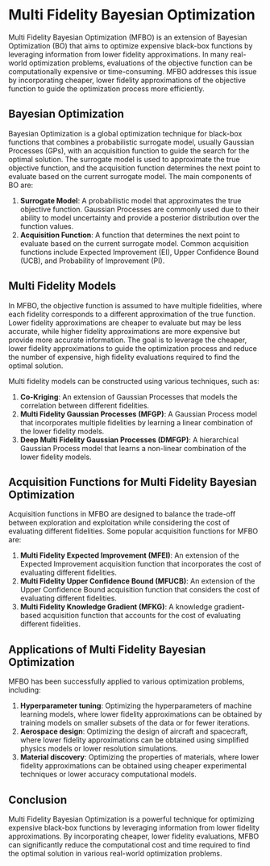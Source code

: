 # Multi Fidelity Bayesian Optimization

Multi Fidelity Bayesian Optimization (MFBO) is an extension of Bayesian Optimization (BO) that aims to optimize expensive black-box functions by leveraging information from lower fidelity approximations. In many real-world optimization problems, evaluations of the objective function can be computationally expensive or time-consuming. MFBO addresses this issue by incorporating cheaper, lower fidelity approximations of the objective function to guide the optimization process more efficiently.

## Bayesian Optimization

Bayesian Optimization is a global optimization technique for black-box functions that combines a probabilistic surrogate model, usually Gaussian Processes (GPs), with an acquisition function to guide the search for the optimal solution. The surrogate model is used to approximate the true objective function, and the acquisition function determines the next point to evaluate based on the current surrogate model. The main components of BO are:

1. **Surrogate Model**: A probabilistic model that approximates the true objective function. Gaussian Processes are commonly used due to their ability to model uncertainty and provide a posterior distribution over the function values.
2. **Acquisition Function**: A function that determines the next point to evaluate based on the current surrogate model. Common acquisition functions include Expected Improvement (EI), Upper Confidence Bound (UCB), and Probability of Improvement (PI).

## Multi Fidelity Models

In MFBO, the objective function is assumed to have multiple fidelities, where each fidelity corresponds to a different approximation of the true function. Lower fidelity approximations are cheaper to evaluate but may be less accurate, while higher fidelity approximations are more expensive but provide more accurate information. The goal is to leverage the cheaper, lower fidelity approximations to guide the optimization process and reduce the number of expensive, high fidelity evaluations required to find the optimal solution.

Multi fidelity models can be constructed using various techniques, such as:

1. **Co-Kriging**: An extension of Gaussian Processes that models the correlation between different fidelities.
2. **Multi Fidelity Gaussian Processes (MFGP)**: A Gaussian Process model that incorporates multiple fidelities by learning a linear combination of the lower fidelity models.
3. **Deep Multi Fidelity Gaussian Processes (DMFGP)**: A hierarchical Gaussian Process model that learns a non-linear combination of the lower fidelity models.

## Acquisition Functions for Multi Fidelity Bayesian Optimization

Acquisition functions in MFBO are designed to balance the trade-off between exploration and exploitation while considering the cost of evaluating different fidelities. Some popular acquisition functions for MFBO are:

1. **Multi Fidelity Expected Improvement (MFEI)**: An extension of the Expected Improvement acquisition function that incorporates the cost of evaluating different fidelities.
2. **Multi Fidelity Upper Confidence Bound (MFUCB)**: An extension of the Upper Confidence Bound acquisition function that considers the cost of evaluating different fidelities.
3. **Multi Fidelity Knowledge Gradient (MFKG)**: A knowledge gradient-based acquisition function that accounts for the cost of evaluating different fidelities.

## Applications of Multi Fidelity Bayesian Optimization

MFBO has been successfully applied to various optimization problems, including:

1. **Hyperparameter tuning**: Optimizing the hyperparameters of machine learning models, where lower fidelity approximations can be obtained by training models on smaller subsets of the data or for fewer iterations.
2. **Aerospace design**: Optimizing the design of aircraft and spacecraft, where lower fidelity approximations can be obtained using simplified physics models or lower resolution simulations.
3. **Material discovery**: Optimizing the properties of materials, where lower fidelity approximations can be obtained using cheaper experimental techniques or lower accuracy computational models.

## Conclusion

Multi Fidelity Bayesian Optimization is a powerful technique for optimizing expensive black-box functions by leveraging information from lower fidelity approximations. By incorporating cheaper, lower fidelity evaluations, MFBO can significantly reduce the computational cost and time required to find the optimal solution in various real-world optimization problems.

